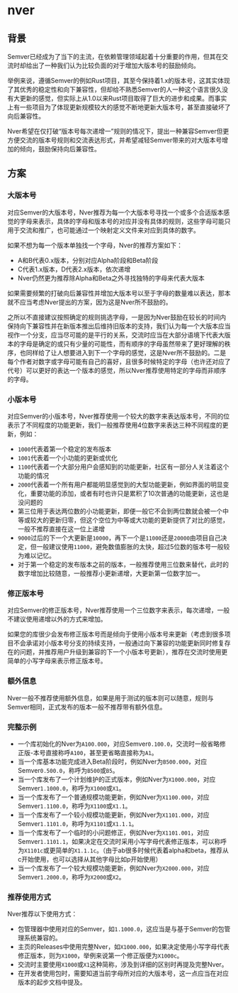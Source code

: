 # nver
## 背景
Semver已经成为了当下的主流，在依赖管理领域起着十分重要的作用，但其在交流时却给出了一种我们认为比较负面的对于增加大版本号的鼓励倾向。

举例来说，遵循Semver的例如Rust项目，其至今保持着1.x的版本号，这其实体现了其优秀的稳定性和向下兼容性，但却给不熟悉Semver的人一种这个语言很久没有大更新的感觉，但实际上从1.0以来Rust项目取得了巨大的进步和成果。而事实上有一些项目为了体现更新规模较大的感觉不断地更新大版本号，甚至直接破坏了向后兼容性。

Nver希望在仅打破“版本号每次递增一”规则的情况下，提出一种兼容Semver但更方便交流的版本号规则和交流表达形式，并希望减轻Semver带来的对大版本号增加的倾向，鼓励保持向后兼容性。

## 方案
### 大版本号
对应Semver的大版本号，Nver推荐为每一个大版本号寻找一个或多个合适版本感觉的字母来表示，具体的字母和版本号的对应并没有具体的规则，这些字母可能只用于交流和推广，也可能通过一个映射定义文件来对应到具体的数字。

如果不想为每一个版本单独找一个字母，Nver的推荐方案如下：
- A和B代表0.x版本，分别对应Alpha阶段和Beta阶段
- C代表1.x版本，D代表2.x版本，依次递增
- Nver仍然更为推荐除Alpha和Beta之外寻找独特的字母来代表大版本

如果需要频繁的打破向后兼容性并增加大版本号以至于字母的数量难以表达，那本就不应当考虑Nver提出的方案，因为这是Nver所不鼓励的。

之所以不直接建议按照确定的规则挑选字母，一是因为Nver鼓励在较长的时间内保持向下兼容性并在新版本推出后维持旧版本的支持，我们认为每一个大版本应当视作一个分支，应当尽可能的是平行的关系，交流时应当在大部分语境下代表大版本的字母是确定的或只有少量的可能性，而有顺序的字母虽然带来了更好理解的秩序，也同样给了让人想要进入到下一个字母的感觉，这是Nver所不鼓励的。二是每个作者对数字或字母可能有自己的喜好，且很多时候特定的字母（也许还对应了代号）可以更好的表达一个版本的感觉，所以Nver推荐使用特定的字母而非顺序的字母。
### 小版本号
对应Semver的小版本号，Nver推荐使用一个较大的数字来表达版本号，不同的位表示了不同程度的功能更新，我们一般推荐使用4位数字来表达三种不同程度的更新，例如：
- ```1000```代表着第一个稳定的发布版本
- ```1001```代表着一个小功能的更新或优化
- ```1100```代表着一个大部分用户会感知到的功能更新，社区有一部分人关注着这个功能的情况
- ```2000```代表着一个所有用户都能明显感觉到的大型功能更新，例如界面的明显变化，重要功能的添加，或者有时也许只是累积了10次普通的功能更新，这也是没问题的
- 第三位用于表达两位数的小功能更新，即便一般它不会到两位数就会被一个中等或较大的更新归零，但这个空位为中等或大功能的更新提供了对比的感觉，一般不推荐直接在这一位上递增
- ```9000```过后的下一个大更新是```10000```，再下一个是```11000```还是```20000```由项目自己决定，但一般建议使用```11000```，避免数值膨胀的太快，超过5位数的版本号一般较为难以记忆。
- 对于第一个稳定的发布版本之前的版本，一般推荐使用三位数来替代，此时的数字增加比较随意，一般推荐小更新递增，大更新第一位数字加一。
### 修正版本号
对应Semver的修正版本号，Nver推荐使用一个三位数字来表示，每次递增，一般不建议使用递增以外的方式来增加。

如果您的库很少会发布修正版本号而是倾向于使用小版本号来更新（考虑到很多项目不会承诺对小版本号分支的持续支持，一般通过向下兼容的功能更新同时修复存在的问题，并推荐用户升级到兼容的下一个小版本号更新），推荐在交流时使用更简单的小写字母来表示修正版本号。
### 额外信息
Nver一般不推荐使用额外信息，如果是用于测试的版本则可以随意，规则与Semver相同，正式发布的版本一般不推荐带有额外信息。
### 完整示例
- 一个库初始化的Nver为```A100.000```，对应Semver```0.100.0```，交流时一般省略修正版-本号直接称呼```A100```，甚至更省略直接称为```A1```。
- 当一个库基本功能完成进入Beta阶段时，例如Nver为```B500.000```，对应Semver```0.500.0```，称呼为```B500```或```B5```。
- 当一个库发布了一个计划维护的正式版本，例如Nver为```X1000.000```，对应Semver```1.1000.0```，称呼为```X1000```或```X1```。
- 当一个库发布了一个普通规模功能更新，例如Nver为```X1100.000```，对应Semver```1.1100.0```，称呼为```X1100```或```X1.1```。
- 当一个库发布了一个较小规模功能更新，例如Nver为```X1101.000```，对应Semver```1.1101.0```，称呼为```X1101```或```X1.1.1```。
- 当一个库发布了一个临时的小问题修正，例如Nver为```X1101.001```，对应Semver```1.1101.1```，如果决定在交流时采用小写字母代表修正版本，可以称呼为```X1101c```或更简单的```X1.1.1c```。（由于ab很多时候代表着alpha和beta，推荐从c开始使用，也可以选择从其他字母比如p开始使用）
- 当一个库发布了一个较大规模功能更新，例如Nver为```X2000.000```，对应Semver```1.2000.0```，称呼为```X2000```或```X2```。
### 推荐使用方式
Nver推荐以下使用方式：
- 包管理器中使用对应的Semver，如```1.1000.0```，这应当是与基于Semver的包管理系统兼容的。
- 主页的Releases中使用完整Nver，如```X1000.000```，如果决定使用小写字母代表修正版本，则为```X1000```，举例来说第一个修正版便为```X1000c```。
- 交流时主要使用```X1000```或```X1```这种简称，涉及到详细的区别时再提及完整Nver。
- 在开发者使用包时，需要知道当前字母所对应的大版本号，这一点应当在对应版本的起步文档中提及。
